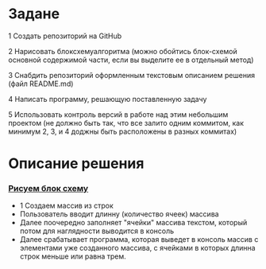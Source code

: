 # Задане 
1 Создать репозиторий на GitHub

2 Нарисовать блоксхемуалгоритма (можно обойтись блок-схемой основной содержимой части, если вы выделите ее в отдельный метод)

3 Снабдить репозиторий оформленным текстовым описанием решения (файл README.md)

4 Написать программу, решающую поставленную задачу

5 Использовать контроль версий в работе над этим небольшим проектом (не должно быть так, что все залито одним коммитом, как минимум 2, 3, и 4 доджны быть расположены в разных коммитах)

# Описание решения
### [Рисуем блок схему](https://app.diagrams.net/) 

+ 1 Создаем массив из строк
+ Пользователь вводит длинну (количество ячеек) массива
+ Далее поочередно заполняет "ячейки" массива текстом, который потом для наглядности выводится в консоль
+ Далее срабатывает программа, которая выведет в консоль массив с элементами уже созданного массива, с ячейками в которых длинна строк меньше или равна трем.